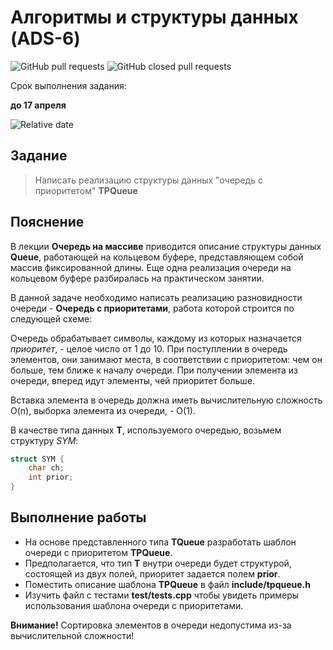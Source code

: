 # Алгоритмы и структуры данных (ADS-6)

![GitHub pull requests](https://img.shields.io/github/issues-pr/NNTU-CS/ADS-6)
![GitHub closed pull requests](https://img.shields.io/github/issues-pr-closed/NNTU-CS/ADS-6)

Срок выполнения задания:

**до 17 апреля** 

![Relative date](https://img.shields.io/date/1650229200)

## Задание

> Написать реализацию структуры данных "очередь с приоритетом" **TPQueue**

## Пояснение

В лекции **Очередь на массиве** приводится описание структуры данных **Queue**, работающей на кольцевом буфере, представляющем собой массив фиксированной длины. Еще одна реализация очереди на кольцевом буфере разбиралась на практическом занятии.

В данной задаче необходимо написать реализацию разновидности очереди - **Очередь с приоритетами**, работа которой строится по следующей схеме:

Очередь обрабатывает символы, каждому из которых назначается *приоритет*, - целое число от 1 до 10. При поступлении в очередь элементов, они занимают места, в соответствии с приоритетом: чем он больше, тем ближе к началу очереди. При получении элемента из очереди, вперед идут элементы, чей приоритет больше.

Вставка элемента в очередь должна иметь вычислительную сложность O(n), выборка элемента из очереди, - O(1).

В качестве типа данных **T**, используемого очередью, возьмем структуру *SYM*:

```c++
struct SYM {
	char ch;
	int prior;
}
```

## Выполнение работы

- На основе представленного типа **TQueue** разработать шаблон очереди с приоритетом **TPQueue**.
- Предполагается, что тип **T** внутри очереди будет структурой, состоящей из двух полей, приоритет задается полем **prior**.
- Поместить описание шаблона **TPQueue** в файл **include/tpqueue.h**
- Изучить файл с тестами **test/tests.cpp** чтобы увидеть примеры использования шаблона очереди с приоритетами.

**Внимание!** Сортировка элементов в очереди недопустима из-за вычислительной сложности!

